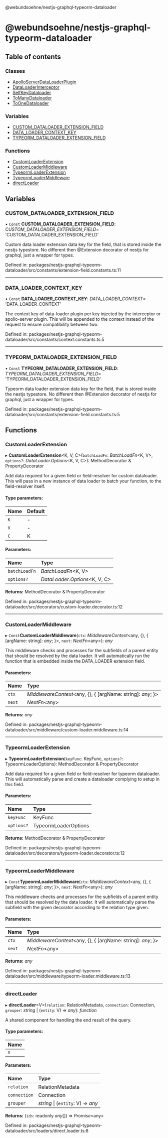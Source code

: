 @webundsoehne/nestjs-graphql-typeorm-dataloader

# @webundsoehne/nestjs-graphql-typeorm-dataloader

## Table of contents

### Classes

- [ApolloServerDataLoaderPlugin](classes/apolloserverdataloaderplugin.md)
- [DataLoaderInterceptor](classes/dataloaderinterceptor.md)
- [SelfKeyDataloader](classes/selfkeydataloader.md)
- [ToManyDataloader](classes/tomanydataloader.md)
- [ToOneDataloader](classes/toonedataloader.md)

### Variables

- [CUSTOM_DATALOADER_EXTENSION_FIELD](README.md#custom_dataloader_extension_field)
- [DATA_LOADER_CONTEXT_KEY](README.md#data_loader_context_key)
- [TYPEORM_DATALOADER_EXTENSION_FIELD](README.md#typeorm_dataloader_extension_field)

### Functions

- [CustomLoaderExtension](README.md#customloaderextension)
- [CustomLoaderMiddleware](README.md#customloadermiddleware)
- [TypeormLoaderExtension](README.md#typeormloaderextension)
- [TypeormLoaderMiddleware](README.md#typeormloadermiddleware)
- [directLoader](README.md#directloader)

## Variables

### CUSTOM_DATALOADER_EXTENSION_FIELD

• `Const` **CUSTOM_DATALOADER_EXTENSION_FIELD**: _CUSTOM_DATALOADER_EXTENSION_FIELD_= 'CUSTOM_DATALOADER_EXTENSION_FIELD'

Custom data loader extension data key for the field, that is stored inside the nestjs typestore. No different then @Extension decorator of nestjs for graphql, just a wrapper for types.

Defined in: packages/nestjs-graphql-typeorm-dataloader/src/constants/extension-field.constants.ts:11

---

### DATA_LOADER_CONTEXT_KEY

• `Const` **DATA_LOADER_CONTEXT_KEY**: _DATA_LOADER_CONTEXT_= 'DATA_LOADER_CONTEXT'

The context key of data-loader plugin per key injected by the interceptor or apollo-server plugin. This will be appended to the context instead of the request to ensure compatibility between two.

Defined in: packages/nestjs-graphql-typeorm-dataloader/src/constants/context.constants.ts:5

---

### TYPEORM_DATALOADER_EXTENSION_FIELD

• `Const` **TYPEORM_DATALOADER_EXTENSION_FIELD**: _TYPEORM_DATALOADER_EXTENSION_FIELD_= 'TYPEORM_DATALOADER_EXTENSION_FIELD'

Typeorm data loader extension data key for the field, that is stored inside the nestjs typestore. No different then @Extension decorator of nestjs for graphql, just a wrapper for types.

Defined in: packages/nestjs-graphql-typeorm-dataloader/src/constants/extension-field.constants.ts:5

## Functions

### CustomLoaderExtension

▸ **CustomLoaderExtension**<K, V, C\>(`batchLoadFn`: _BatchLoadFn_<K, V\>, `options?`: _DataLoader.Options_<K, V, C\>): MethodDecorator & PropertyDecorator

Add data required for a given field or field-resolver for custom dataloader. This will pass in a new instance of data loader to batch your function, to the field-resolver itself.

#### Type parameters:

| Name | Default |
| :--- | :------ |
| `K`  | -       |
| `V`  | -       |
| `C`  | K       |

#### Parameters:

| Name          | Type                           |
| :------------ | :----------------------------- |
| `batchLoadFn` | _BatchLoadFn_<K, V\>           |
| `options?`    | _DataLoader.Options_<K, V, C\> |

**Returns:** MethodDecorator & PropertyDecorator

Defined in: packages/nestjs-graphql-typeorm-dataloader/src/decorators/custom-loader.decorator.ts:12

---

### CustomLoaderMiddleware

▸ `Const`**CustomLoaderMiddleware**(`ctx`: _MiddlewareContext_<any, {}, { [argName: string]: _any_; }\>, `next`: _NextFn_<any\>): _any_

This middleware checks and processes for the subfields of a parent entity that should be resolved by the data loader. It will automatically run the function that is embedded inside the DATA_LOADER extension field.

#### Parameters:

| Name   | Type                                                         |
| :----- | :----------------------------------------------------------- |
| `ctx`  | _MiddlewareContext_<any, {}, { [argName: string]: _any_; }\> |
| `next` | _NextFn_<any\>                                               |

**Returns:** _any_

Defined in: packages/nestjs-graphql-typeorm-dataloader/src/middleware/custom-loader.middleware.ts:14

---

### TypeormLoaderExtension

▸ **TypeormLoaderExtension**(`keyFunc`: KeyFunc, `options?`: TypeormLoaderOptions): MethodDecorator & PropertyDecorator

Add data required for a given field or field-resolver for typeorm dataloader. This will automatically parse and create a dataloader complying to setup in this field.

#### Parameters:

| Name       | Type                 |
| :--------- | :------------------- |
| `keyFunc`  | KeyFunc              |
| `options?` | TypeormLoaderOptions |

**Returns:** MethodDecorator & PropertyDecorator

Defined in: packages/nestjs-graphql-typeorm-dataloader/src/decorators/typeorm-loader.decorator.ts:12

---

### TypeormLoaderMiddleware

▸ `Const`**TypeormLoaderMiddleware**(`ctx`: _MiddlewareContext_<any, {}, { [argName: string]: _any_; }\>, `next`: _NextFn_<any\>): _any_

This middleware checks and processes for the subfields of a parent entity that should be resolved by the data loader. It will automatically parse the subfield with the given decorator according to the relation type given.

#### Parameters:

| Name   | Type                                                         |
| :----- | :----------------------------------------------------------- |
| `ctx`  | _MiddlewareContext_<any, {}, { [argName: string]: _any_; }\> |
| `next` | _NextFn_<any\>                                               |

**Returns:** _any_

Defined in: packages/nestjs-graphql-typeorm-dataloader/src/middleware/typeorm-loader.middleware.ts:13

---

### directLoader

▸ **directLoader**<V\>(`relation`: RelationMetadata, `connection`: Connection, `grouper`: _string_ \| (`entity`: V) => _any_): _function_

A shared component for handling the end result of the query.

#### Type parameters:

| Name |
| :--- |
| `V`  |

#### Parameters:

| Name         | Type                               |
| :----------- | :--------------------------------- |
| `relation`   | RelationMetadata                   |
| `connection` | Connection                         |
| `grouper`    | _string_ \| (`entity`: V) => _any_ |

**Returns:** (`ids`: readonly _any_[]) => _Promise_<any\>

Defined in: packages/nestjs-graphql-typeorm-dataloader/src/loaders/direct.loader.ts:8
